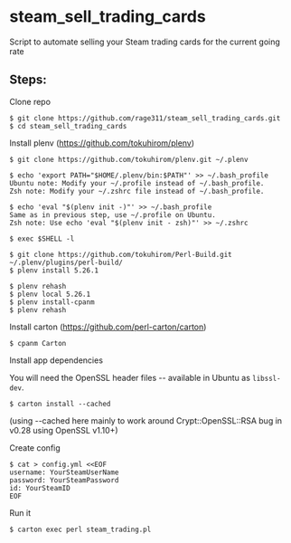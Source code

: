 # steam_sell_trading_cards
Script to automate selling your Steam trading cards for the current going rate

## Steps:

Clone repo

    $ git clone https://github.com/rage311/steam_sell_trading_cards.git
    $ cd steam_sell_trading_cards

Install plenv (https://github.com/tokuhirom/plenv)

    $ git clone https://github.com/tokuhirom/plenv.git ~/.plenv

    $ echo 'export PATH="$HOME/.plenv/bin:$PATH"' >> ~/.bash_profile
    Ubuntu note: Modify your ~/.profile instead of ~/.bash_profile.
    Zsh note: Modify your ~/.zshrc file instead of ~/.bash_profile.

    $ echo 'eval "$(plenv init -)"' >> ~/.bash_profile
    Same as in previous step, use ~/.profile on Ubuntu.
    Zsh note: Use echo 'eval "$(plenv init - zsh)"' >> ~/.zshrc

    $ exec $SHELL -l

    $ git clone https://github.com/tokuhirom/Perl-Build.git ~/.plenv/plugins/perl-build/
    $ plenv install 5.26.1

    $ plenv rehash
    $ plenv local 5.26.1
    $ plenv install-cpanm
    $ plenv rehash

Install carton (https://github.com/perl-carton/carton)

    $ cpanm Carton
    
Install app dependencies

You will need the OpenSSL header files -- available in Ubuntu as `libssl-dev`.

    $ carton install --cached
(using --cached here mainly to work around Crypt::OpenSSL::RSA bug in v0.28 using OpenSSL v1.10+)

Create config

    $ cat > config.yml <<EOF
    username: YourSteamUserName
    password: YourSteamPassword
    id: YourSteamID
    EOF

Run it

    $ carton exec perl steam_trading.pl
